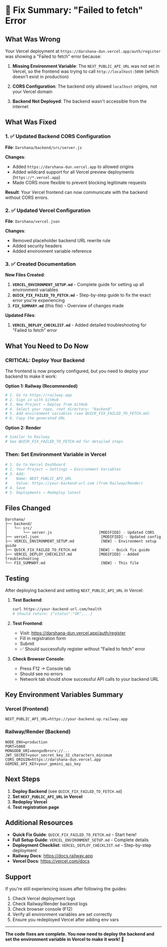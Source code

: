 # 🔧 Fix Summary: "Failed to fetch" Error

## What Was Wrong

Your Vercel deployment at `https://darshana-dun.vercel.app/auth/register` was showing a "Failed to fetch" error because:

1. **Missing Environment Variable**: The `NEXT_PUBLIC_API_URL` was not set in Vercel, so the frontend was trying to call `http://localhost:5000` (which doesn't exist in production)

2. **CORS Configuration**: The backend only allowed `localhost` origins, not your Vercel domain

3. **Backend Not Deployed**: The backend wasn't accessible from the internet

## What Was Fixed

### 1. ✅ Updated Backend CORS Configuration
**File**: `Darshana/backend/src/server.js`

**Changes**:
- Added `https://darshana-dun.vercel.app` to allowed origins
- Added wildcard support for all Vercel preview deployments (`https://*.vercel.app`)
- Made CORS more flexible to prevent blocking legitimate requests

**Result**: Your Vercel frontend can now communicate with the backend without CORS errors.

### 2. ✅ Updated Vercel Configuration
**File**: `Darshana/vercel.json`

**Changes**:
- Removed placeholder backend URL rewrite rule
- Added security headers
- Added environment variable reference

### 3. ✅ Created Documentation

**New Files Created**:
1. **`VERCEL_ENVIRONMENT_SETUP.md`** - Complete guide for setting up all environment variables
2. **`QUICK_FIX_FAILED_TO_FETCH.md`** - Step-by-step guide to fix the exact error you're experiencing
3. **`FIX_SUMMARY.md`** (this file) - Overview of changes made

**Updated Files**:
1. **`VERCEL_DEPLOY_CHECKLIST.md`** - Added detailed troubleshooting for "Failed to fetch" error

## What You Need to Do Now

### CRITICAL: Deploy Your Backend

The frontend is now properly configured, but you need to deploy your backend to make it work:

**Option 1: Railway (Recommended)**
```bash
# 1. Go to https://railway.app
# 2. Sign in with GitHub
# 3. New Project → Deploy from GitHub
# 4. Select your repo, root directory: "backend"
# 5. Add environment variables (see QUICK_FIX_FAILED_TO_FETCH.md)
# 6. Copy the generated URL
```

**Option 2: Render**
```bash
# Similar to Railway
# See QUICK_FIX_FAILED_TO_FETCH.md for detailed steps
```

### Then: Set Environment Variable in Vercel

```bash
# 1. Go to Vercel Dashboard
# 2. Your Project → Settings → Environment Variables
# 3. Add:
#    Name: NEXT_PUBLIC_API_URL
#    Value: https://your-backend-url.com (from Railway/Render)
# 4. Save
# 5. Deployments → Redeploy latest
```

## Files Changed

```
Darshana/
├── backend/
│   └── src/
│       └── server.js                     [MODIFIED] - Updated CORS
├── vercel.json                            [MODIFIED] - Updated config
├── VERCEL_ENVIRONMENT_SETUP.md            [NEW] - Environment setup guide
├── QUICK_FIX_FAILED_TO_FETCH.md          [NEW] - Quick fix guide
├── VERCEL_DEPLOY_CHECKLIST.md            [MODIFIED] - Added troubleshooting
└── FIX_SUMMARY.md                         [NEW] - This file
```

## Testing

After deploying backend and setting `NEXT_PUBLIC_API_URL` in Vercel:

1. **Test Backend**:
   ```bash
   curl https://your-backend-url.com/health
   # Should return: {"status":"OK",...}
   ```

2. **Test Frontend**:
   - Visit: https://darshana-dun.vercel.app/auth/register
   - Fill in registration form
   - Submit
   - ✅ Should successfully register without "Failed to fetch" error

3. **Check Browser Console**:
   - Press F12 → Console tab
   - Should see no errors
   - Network tab should show successful API calls to your backend URL

## Key Environment Variables Summary

### Vercel (Frontend)
```env
NEXT_PUBLIC_API_URL=https://your-backend.up.railway.app
```

### Railway/Render (Backend)
```env
NODE_ENV=production
PORT=5000
MONGODB_URI=mongodb+srv://...
JWT_SECRET=your_secret_key_32_characters_minimum
CORS_ORIGIN=https://darshana-dun.vercel.app
GEMINI_API_KEY=your_gemini_api_key
```

## Next Steps

1. **Deploy Backend** (see `QUICK_FIX_FAILED_TO_FETCH.md`)
2. **Set `NEXT_PUBLIC_API_URL` in Vercel**
3. **Redeploy Vercel**
4. **Test registration page**

## Additional Resources

- **Quick Fix Guide**: `QUICK_FIX_FAILED_TO_FETCH.md` - Start here!
- **Full Setup Guide**: `VERCEL_ENVIRONMENT_SETUP.md` - Complete details
- **Deployment Checklist**: `VERCEL_DEPLOY_CHECKLIST.md` - Step-by-step deployment
- **Railway Docs**: https://docs.railway.app
- **Vercel Docs**: https://vercel.com/docs

## Support

If you're still experiencing issues after following the guides:

1. Check Vercel deployment logs
2. Check Railway/Render backend logs  
3. Check browser console (F12)
4. Verify all environment variables are set correctly
5. Ensure you redeployed Vercel after adding env vars

---

**The code fixes are complete. You now need to deploy the backend and set the environment variable in Vercel to make it work! 🚀**



